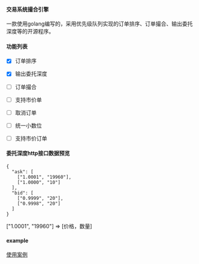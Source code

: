 #### 交易系统撮合引擎
  一款使用golang编写的，采用优先级队列实现的订单排序、订单撮合、输出委托深度等的开源程序。

#### 功能列表
  - [x] 订单排序
  - [x] 输出委托深度
  - [ ] 订单撮合  
  - [ ] 支持市价单
  - [ ] 取消订单
  - [ ] 统一小数位
  - [ ] 支持市价订单


#### 委托深度http接口数据预览
```
{
  "ask": [
    ["1.0001", "19960"],
    ["1.0000", "10"]
  ],
  "bid": [
    ["0.9999", "20"],
    ["0.9998", "20"]
  ]
}
```
["1.0001", "19960"] => [价格，数量]


#### example
  <a href="example">使用案例</a>
